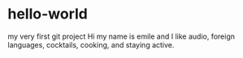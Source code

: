 # hello-world
my very first git project
Hi my name is emile and I like audio, foreign languages, cocktails, cooking, and staying active. 
